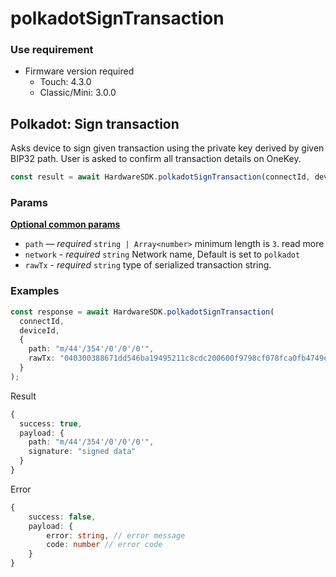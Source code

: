 # polkadotSignTransaction

### Use requirement

* Firmware version required
  * Touch: 4.3.0
  * Classic/Mini: 3.0.0

## Polkadot: Sign transaction

Asks device to sign given transaction using the private key derived by given BIP32 path. User is asked to confirm all transaction details on OneKey.

```typescript
const result = await HardwareSDK.polkadotSignTransaction(connectId, deviceId, params);
```

### Params

[**Optional common params**](../common-params.md)

* `path` — _required_ `string | Array<number>` minimum length is `3`. read more
* `network` - _required_ `string` Network name, Default is set to `polkadot`
* `rawTx` - _required_ `string` type of serialized transaction string.

### Examples

```typescript
const response = await HardwareSDK.polkadotSignTransaction(
  connectId,
  deviceId,
  {
    path: "m/44'/354'/0'/0'/0'",
    rawTx: "040300388671dd546ba19495211c8cdc200600f9798cf078fca0fb4749ebbc0579c12a0700e40b5402350128009a24000012000000e143f23803ac50e8f6f8e62695d1ce9e4e1d68aa36c1cd2cfd15340213f3423ee356a704dbe75762aaae87b0f4702aafd09e67eed5d09a3a4b0e7da6c37b6f54"
  }
);
```

Result

```typescript
{
  success: true,
  payload: {
    path: "m/44'/354'/0'/0'/0'",
    signature: "signed data"
  }
}
```

Error

```typescript
{
    success: false,
    payload: {
        error: string, // error message
        code: number // error code
    }
}
```
